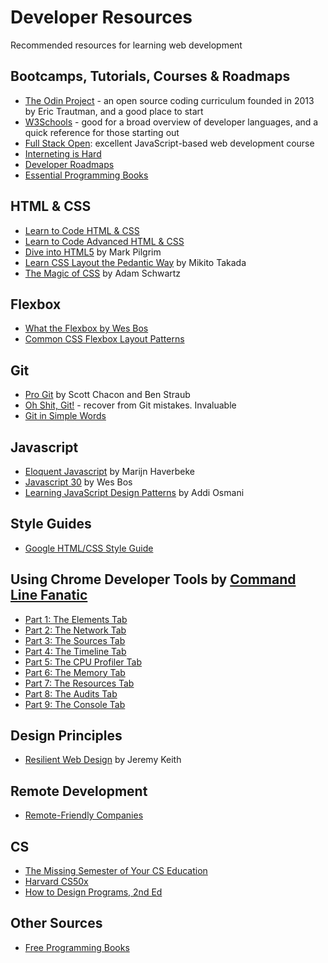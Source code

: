 # Developer Resources

Recommended resources for learning web development

## Bootcamps, Tutorials, Courses & Roadmaps

- [The Odin Project](https://www.theodinproject.com/) - an open source coding curriculum founded in 2013 by Eric Trautman, and a good place to start 
- [W3Schools](https://www.w3schools.com/html/) - good for a broad overview of developer languages, and a quick reference for those starting out
- [Full Stack Open](https://fullstackopen.com/en/): excellent JavaScript-based web development course
- [Interneting is Hard](https://www.internetingishard.com/)
- [Developer Roadmaps](https://roadmap.sh/)
- [Essential Programming Books](https://www.programming-books.io/index-grid)

## HTML & CSS

- [Learn to Code HTML & CSS](https://learn.shayhowe.com/html-css/)
- [Learn to Code Advanced HTML & CSS](https://learn.shayhowe.com/advanced-html-css/)
- [Dive into HTML5](https://diveintohtml5.info/index.html) by Mark Pilgrim
- [Learn CSS Layout the Pedantic Way](http://book.mixu.net/css/) by Mikito Takada
- [The Magic of CSS](https://adamschwartz.co/magic-of-css/) by Adam Schwartz

## Flexbox

- [What the Flexbox by Wes Bos](https://flexbox.io/)
- [Common CSS Flexbox Layout Patterns](https://tobiasahlin.com/blog/common-flexbox-patterns/)

## Git

- [Pro Git](https://git-scm.com/book/en/v2) by Scott Chacon and Ben Straub
- [Oh Shit, Git!](https://ohshitgit.com/) - recover from Git mistakes. Invaluable
- [Git in Simple Words](https://xosh.org/explain-git-in-simple-words/)

## Javascript

- [Eloquent Javascript](https://eloquentjavascript.net/) by Marijn Haverbeke
- [Javascript 30](https://javascript30.com/) by Wes Bos
- [Learning JavaScript Design Patterns](https://www.patterns.dev/posts/classic-design-patterns/) by Addi Osmani

## Style Guides

- [Google HTML/CSS Style Guide](https://google.github.io/styleguide/htmlcssguide.html)

## Using Chrome Developer Tools by [Command Line Fanatic](https://commandlinefanatic.com/)

- [Part 1: The Elements Tab](https://commandlinefanatic.com/cgi-bin/showarticle.cgi?article=art033)
- [Part 2: The Network Tab](https://commandlinefanatic.com/cgi-bin/showarticle.cgi?article=art034)
- [Part 3: The Sources Tab](https://commandlinefanatic.com/cgi-bin/showarticle.cgi?article=art035)
- [Part 4: The Timeline Tab](https://commandlinefanatic.com/cgi-bin/showarticle.cgi?article=art036)
- [Part 5: The CPU Profiler Tab](https://commandlinefanatic.com/cgi-bin/showarticle.cgi?article=art037)
- [Part 6: The Memory Tab](https://commandlinefanatic.com/cgi-bin/showarticle.cgi?article=art038)
- [Part 7: The Resources Tab](https://commandlinefanatic.com/cgi-bin/showarticle.cgi?article=art039)
- [Part 8: The Audits Tab](https://commandlinefanatic.com/cgi-bin/showarticle.cgi?article=art040)
- [Part 9: The Console Tab](https://commandlinefanatic.com/cgi-bin/showarticle.cgi?article=art041)

## Design Principles

- [Resilient Web Design](https://resilientwebdesign.com/) by Jeremy Keith

## Remote Development

- [Remote-Friendly Companies](https://github.com/remoteintech/remote-jobs)

## CS

- [The Missing Semester of Your CS Education](https://missing.csail.mit.edu/)
- [Harvard CS50x](https://cs50.harvard.edu/x/2022/)
- [How to Design Programs, 2nd Ed](https://htdp.org/2022-8-7/Book/index.html)

## Other Sources

- [Free Programming Books](https://github.com/EbookFoundation/free-programming-books)